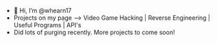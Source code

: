 - 👋 Hi, I’m @whearn17
- Projects on my page --> Video Game Hacking | Reverse Engineering | Useful Programs | API's
- Did lots of purging recently. More projects to come soon!
